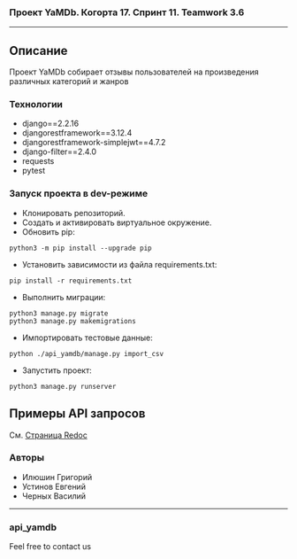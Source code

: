 ### Проект YaMDb. Когорта 17. Спринт 11. Teamwork 3.6
-----------------------------------------------------
## Описание
Проект YaMDb собирает отзывы пользователей на произведения
различных категорий и жанров

### Технологии
- django==2.2.16
- djangorestframework==3.12.4
- djangorestframework-simplejwt==4.7.2
- django-filter==2.4.0
- requests
- pytest


### Запуск проекта в dev-режиме
- Клонировать репозиторий.
- Создать и активировать виртуальное окружение.
- Обновить pip:
```
python3 -m pip install --upgrade pip
``` 
- Установить зависимости из файла requirements.txt:
```
pip install -r requirements.txt
``` 
- Выполнить миграции:
```
python3 manage.py migrate
python3 manage.py makemigrations
``` 
- Импортировать тестовые данные:
```
python ./api_yamdb/manage.py import_csv 
```
- Запустить проект:
```
python3 manage.py runserver
```
## Примеры API запросов
См. [Страница Redoc](http://127.0.0.1:8000/redoc/)

### Авторы
- Илюшин Григорий
- Устинов Евгений
- Черных Василий

--------------------------------------------
### api_yamdb
Feel free to contact us
